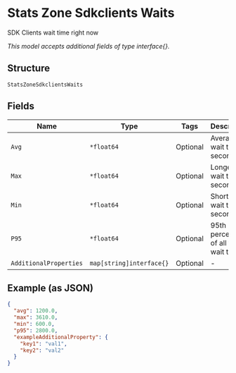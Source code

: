 
# Stats Zone Sdkclients Waits

SDK Clients wait time right now

*This model accepts additional fields of type interface{}.*

## Structure

`StatsZoneSdkclientsWaits`

## Fields

| Name | Type | Tags | Description |
|  --- | --- | --- | --- |
| `Avg` | `*float64` | Optional | Average wait time in seconds |
| `Max` | `*float64` | Optional | Longest wait time in seconds |
| `Min` | `*float64` | Optional | Shortest wait time in seconds |
| `P95` | `*float64` | Optional | 95th percentile of all the wait time(s) |
| `AdditionalProperties` | `map[string]interface{}` | Optional | - |

## Example (as JSON)

```json
{
  "avg": 1200.0,
  "max": 3610.0,
  "min": 600.0,
  "p95": 2800.0,
  "exampleAdditionalProperty": {
    "key1": "val1",
    "key2": "val2"
  }
}
```

